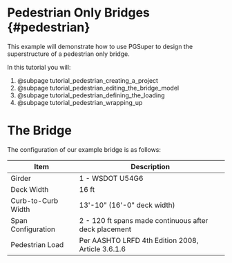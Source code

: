 Pedestrian Only Bridges {#pedestrian}
============
This example will demonstrate how to use PGSuper to design the superstructure of a pedestrian only bridge. 

In this tutorial you will:
1. @subpage tutorial_pedestrian_creating_a_project
2. @subpage tutorial_pedestrian_editing_the_bridge_model
3. @subpage tutorial_pedestrian_defining_the_loading
4. @subpage tutorial_pedestrian_wrapping_up

The Bridge
===========
The configuration of our example bridge is as follows:

Item | Description
-----|--------------
Girder | 1 - WSDOT U54G6
Deck Width | 16 ft
Curb-to-Curb Width | 13'-10" (16'-0" deck width)
Span Configuration | 2 - 120 ft spans made continuous after deck placement
Pedestrian Load | Per AASHTO LRFD 4th Edition 2008, Article 3.6.1.6
 
